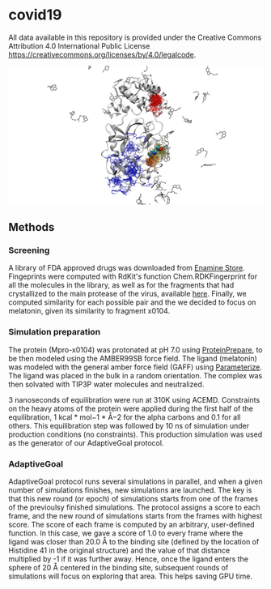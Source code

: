 # covid19

All data available in this repository is provided  under the Creative Commons Attribution 4.0 International Public License https://creativecommons.org/licenses/by/4.0/legalcode.

![Markov State Models](MSM.png)


## Methods

### Screening

A library of FDA approved drugs was downloaded from [Enamine Store](https://www.enaminestore.com/platedsets/fda-approved). Fingeprints were computed with RdKit's function Chem.RDKFingerprint for all the molecules in the library, as well as for the fragments that had crystallized to the main protease of the virus, available [here](https://www.diamond.ac.uk/covid-19/for-scientists/Main-protease-structure-and-XChem/Downloads.html). Finally, we computed similarity for each possible pair and the we decided to focus on melatonin, given its similarity to fragment x0104.

### Simulation preparation

The protein (Mpro-x0104) was protonated at pH 7.0 using [ProteinPrepare](https://playmolecule.org/proteinPrepare/), to be then modeled using the AMBER99SB force field. The ligand (melatonin) was modeled with the general amber force field (GAFF) using [Parameterize](https://software.acellera.com/docs/latest/parameterize/index.html). The ligand was placed in the bulk in a random orientation. The complex was then solvated with TIP3P water molecules and neutralized.

3 nanoseconds of equilibration were run at 310K using ACEMD. Constraints on the heavy atoms of the protein were applied during the first half of the equilibration, 1 kcal * mol−1 * Å−2 for the alpha carbons and 0.1 for all others. This equilibration step was followed by 10 ns of simulation under production conditions (no constraints). This production simulation was used as the generator of our AdaptiveGoal protocol.

### AdaptiveGoal

AdaptiveGoal protocol runs several simulations in parallel, and when a given number of simulations finishes, new simulations are launched. The key is that this new round (or epoch) of simulations starts from one of the frames of the previoulsy finished simulations. The protocol assigns a score to each frame, and the new round of simulations starts from the frames with highest score. The score of each frame is computed by an arbitrary, user-defined function. In this case, we gave a score of 1.0 to every frame where the ligand was closer than 20.0 Å to the binding site (defined by the location of Histidine 41 in the original structure) and the value of that distance multiplied by -1 if it was further away. Hence, once the ligand enters the sphere of 20 Å centered in the binding site, subsequent rounds of simulations will focus on exploring that area. This helps saving GPU time.

